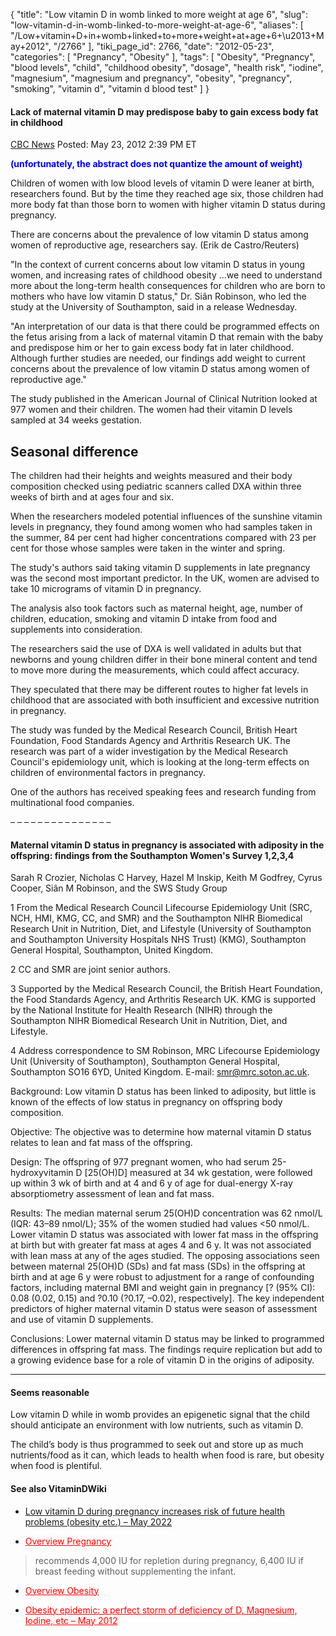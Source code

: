 {
    "title": "Low vitamin D in womb linked to more weight at age 6",
    "slug": "low-vitamin-d-in-womb-linked-to-more-weight-at-age-6",
    "aliases": [
        "/Low+vitamin+D+in+womb+linked+to+more+weight+at+age+6+\u2013+May+2012",
        "/2766"
    ],
    "tiki_page_id": 2766,
    "date": "2012-05-23",
    "categories": [
        "Pregnancy",
        "Obesity"
    ],
    "tags": [
        "Obesity",
        "Pregnancy",
        "blood levels",
        "child",
        "childhood obesity",
        "dosage",
        "health risk",
        "iodine",
        "magnesium",
        "magnesium and pregnancy",
        "obesity",
        "pregnancy",
        "smoking",
        "vitamin d",
        "vitamin d blood test"
    ]
}


#### Lack of maternal vitamin D may predispose baby to gain excess body fat in childhood

[CBC News](http://www.cbc.ca/news/health/story/2012/05/23/vitamin-d-pregnancy-childhood-fat.html%20) Posted: May 23, 2012 2:39 PM ET

 **<span style="color:#00F;">(unfortunately, the abstract does not quantize the amount of weight)</span>** 

Children of women with low blood levels of vitamin D were leaner at birth, researchers found. But by the time they reached age six, those children had more body fat than those born to women with higher vitamin D status during pregnancy.

There are concerns about the prevalence of low vitamin D status among women of reproductive age, researchers say. (Erik de Castro/Reuters)

"In the context of current concerns about low vitamin D status in young women, and increasing rates of childhood obesity …we need to understand more about the long-term health consequences for children who are born to mothers who have low vitamin D status," Dr. Siân Robinson, who led the study at the University of Southampton, said in a release Wednesday.

"An interpretation of our data is that there could be programmed effects on the fetus arising from a lack of maternal vitamin D that remain with the baby and predispose him or her to gain excess body fat in later childhood. Although further studies are needed, our findings add weight to current concerns about the prevalence of low vitamin D status among women of reproductive age."

The study published in the American Journal of Clinical Nutrition looked at 977 women and their children. The women had their vitamin D levels sampled at 34 weeks gestation.

## Seasonal difference

The children had their heights and weights measured and their body composition checked using pediatric scanners called DXA within three weeks of birth and at ages four and six.

When the researchers modeled potential influences of the sunshine vitamin levels in pregnancy, they found among women who had samples taken in the summer, 84 per cent had higher concentrations compared with 23 per cent for those whose samples were taken in the winter and spring.

The study's authors said taking vitamin D supplements in late pregnancy was the second most important predictor. In the UK, women are advised to take 10 micrograms of vitamin D in pregnancy.

The analysis also took factors such as maternal height, age, number of children, education, smoking and vitamin D intake from food and supplements into consideration.

The researchers said the use of DXA is well validated in adults but that newborns and young children differ in their bone mineral content and tend to move more during the measurements, which could affect accuracy.

They speculated that there may be different routes to higher fat levels in childhood that are associated with both insufficient and excessive nutrition in pregnancy.

The study was funded by the Medical Research Council, British Heart Foundation, Food Standards Agency and Arthritis Research UK. The research was part of a wider investigation by the Medical Research Council's epidemiology unit, which is looking at the long-term effects on children of environmental factors in pregnancy.

One of the authors has received speaking fees and research funding from multinational food companies.

– – – – – – – – – – – – – – – 

#### Maternal vitamin D status in pregnancy is associated with adiposity in the offspring: findings from the Southampton Women's Survey 1,2,3,4

Sarah R Crozier, Nicholas C Harvey, Hazel M Inskip, Keith M Godfrey, Cyrus Cooper, Siân M Robinson, and the SWS Study Group

1 From the Medical Research Council Lifecourse Epidemiology Unit (SRC, NCH, HMI, KMG, CC, and SMR) and the Southampton NIHR Biomedical Research Unit in Nutrition, Diet, and Lifestyle (University of Southampton and Southampton University Hospitals NHS Trust) (KMG), Southampton General Hospital, Southampton, United Kingdom.

2 CC and SMR are joint senior authors.

3 Supported by the Medical Research Council, the British Heart Foundation, the Food Standards Agency, and Arthritis Research UK. KMG is supported by the National Institute for Health Research (NIHR) through the Southampton NIHR Biomedical Research Unit in Nutrition, Diet, and Lifestyle.

4 Address correspondence to SM Robinson, MRC Lifecourse Epidemiology Unit (University of Southampton), Southampton General Hospital, Southampton SO16 6YD, United Kingdom. E-mail: smr@mrc.soton.ac.uk.

Background: Low vitamin D status has been linked to adiposity, but little is known of the effects of low status in pregnancy on offspring body composition.

Objective: The objective was to determine how maternal vitamin D status relates to lean and fat mass of the offspring.

Design: The offspring of 977 pregnant women, who had serum 25-hydroxyvitamin D <span>[25(OH)D]</span> measured at 34 wk gestation, were followed up within 3 wk of birth and at 4 and 6 y of age for dual-energy X-ray absorptiometry assessment of lean and fat mass.

Results: The median maternal serum 25(OH)D concentration was 62 nmol/L (IQR: 43–89 nmol/L); 35% of the women studied had values <50 nmol/L. Lower vitamin D status was associated with lower fat mass in the offspring at birth but with greater fat mass at ages 4 and 6 y. It was not associated with lean mass at any of the ages studied. The opposing associations seen between maternal 25(OH)D (SDs) and fat mass (SDs) in the offspring at birth and at age 6 y were robust to adjustment for a range of confounding factors, including maternal BMI and weight gain in pregnancy <span>[? (95% CI): 0.08 (0.02, 0.15) and ?0.10 (?0.17, –0.02), respectively]</span>. The key independent predictors of higher maternal vitamin D status were season of assessment and use of vitamin D supplements.

Conclusions: Lower maternal vitamin D status may be linked to programmed differences in offspring fat mass. The findings require replication but add to a growing evidence base for a role of vitamin D in the origins of adiposity.

---

#### Seems reasonable

Low vitamin D while in womb provides an epigenetic signal that the child should anticipate an environment with low nutrients, such as vitamin D.  

The child’s body is thus programmed to seek out and store up as much nutrients/food as it can, which leads to health when food is rare, but obesity when food is plentiful.

#### See also VitaminDWiki

* [Low vitamin D during pregnancy increases risk of future health problems (obesity etc.) – May 2022](/posts/low-vitamin-d-during-pregnancy-increases-risk-of-future-health-problems-obesity-etc)

* <a href="/posts/overview-pregnancy" style="color: red; text-decoration: underline;" title="This link has an unknown page_id: 816">Overview Pregnancy</a> 

> recommends 4,000 IU for repletion during pregnancy, 6,400 IU if breast feeding without supplementing the infant.

* <a href="/posts/overview-obesity" style="color: red; text-decoration: underline;" title="This link has an unknown page_id: 710">Overview Obesity</a>

* <a href="/posts/obesity-epidemic-a-perfect-storm-of-deficiency-of-d-magnesium-iodine-etc" style="color: red; text-decoration: underline;" title="This link has an unknown page_id: 2762">Obesity epidemic: a perfect storm of deficiency of D, Magnesium, Iodine, etc – May 2012</a>